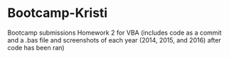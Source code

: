 # Bootcamp-Kristi
Bootcamp submissions
Homework 2 for VBA (includes code as a commit and a .bas file and screenshots of each year (2014, 2015, and 2016) after code has been ran)
